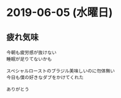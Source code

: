 # 2019-06-05 (水曜日)

## 疲れ気味

    今朝も疲労感が抜けない
    睡眠が足りてないかも

    スペシャルローストのブラジル美味しいのに勿体無い
    今日も僕の好きなダブをかけてくれた

    ありがとう
